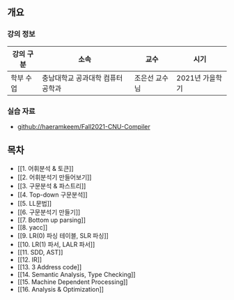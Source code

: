 ## 개요

### 강의 정보

| 강의 구분 | 소속 | 교수 | 시기 |
| --- | --- | --- | --- |
| 학부 수업 | 충남대학교 공과대학 컴퓨터공학과 | 조은선 교수님 | 2021년 가을학기 |

### 실습 자료

- [github://haeramkeem/Fall2021-CNU-Compiler](https://github.com/haeramkeem/Fall2021-CNU-Compiler)

## 목차

- [[1. 어휘분석 & 토큰]]
- [[2. 어휘분석기 만들어보기]]
- [[3. 구문분석 & 파스트리]]
- [[4. Top-down 구문분석]]
- [[5. LL문법]]
- [[6. 구문분석기 만들기]]
- [[7. Bottom up parsing]]
- [[8. yacc]]
- [[9. LR(0) 파싱 테이블,  SLR 파싱]]
- [[10. LR(1) 파서,  LALR 파서]]
- [[11. SDD, AST]]
- [[12. IR]]
- [[13. 3 Address code]]
- [[14. Semantic Analysis, Type Checking]]
- [[15. Machine Dependent Processing]]
- [[16. Analysis & Optimization]]